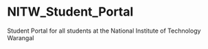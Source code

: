 # NITW_Student_Portal

Student Portal for all students at the National Institute of Technology Warangal
